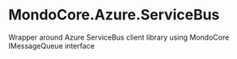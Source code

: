 # MondoCore.Azure.ServiceBus
Wrapper around Azure ServiceBus client library using MondoCore IMessageQueue interface
